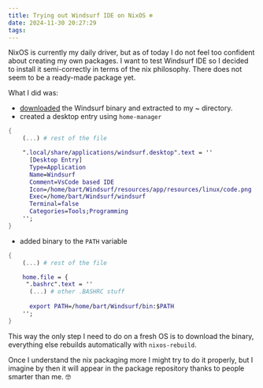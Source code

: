 ```yaml
---
title: Trying out Windsurf IDE on NixOS ❄️
date: 2024-11-30 20:27:29
tags:
---
```


NixOS is currently my daily driver, but as of today I do not feel too confident about creating my own packages. I want to test Windsurf IDE so I decided to install it semi-correctly in terms of the nix philosophy. There does not seem to be a ready-made package yet.

What I did was:
- [downloaded](https://codeium.com/windsurf/download_linux) the Windsurf binary and extracted to my ~ directory.
- created a desktop entry using `home-manager`
```nix home.nix - partial
{
    (...) # rest of the file

    ".local/share/applications/windsurf.desktop".text = ''
      [Desktop Entry]
      Type=Application
      Name=Windsurf
      Comment=VsCode based IDE
      Icon=/home/bart/Windsurf/resources/app/resources/linux/code.png
      Exec=/home/bart/Windsurf/windsurf
      Terminal=false
      Categories=Tools;Programming
    '';
}
```

- added binary to the `PATH` variable

```nix home.nix - partial
{
    (...) # rest of the file

	home.file = {
	 ".bashrc".text = ''
	  (...) # other .BASHRC stuff
	     
	  export PATH=/home/bart/Windsurf/bin:$PATH
	'';
}
```

This way the only step I need to do on a fresh OS is to download the binary, everything else rebuilds automatically with `nixos-rebuild`.

Once I understand the nix packaging more I might try to do it properly, but I imagine by then it will appear in the package repository thanks to people smarter than me. 🤓